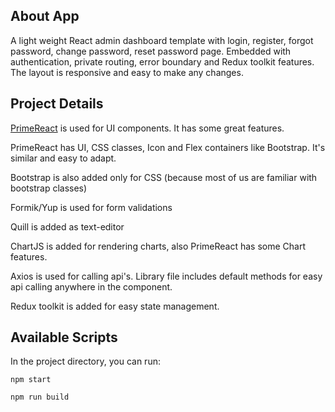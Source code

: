 ## About App
A light weight React admin dashboard template with login, register, forgot password, change password, reset password page. Embedded with authentication, private routing, error boundary and Redux toolkit features. The layout is responsive and easy to make any changes.

## Project Details

[PrimeReact](https://www.primefaces.org/primereact/) is used for UI components. It has some great features.

PrimeReact has UI, CSS classes, Icon and Flex containers like Bootstrap. It's similar and easy to adapt.

Bootstrap is also added only for CSS (because most of us are familiar with bootstrap classes)

Formik/Yup is used for form validations

Quill is added as text-editor

ChartJS is added for rendering charts, also PrimeReact has some Chart features.

Axios is used for calling api's. Library file includes default methods for easy api calling anywhere in the component.


Redux toolkit is added for easy state management.

## Available Scripts

In the project directory, you can run:

`npm start`

`npm run build`